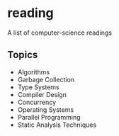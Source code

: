 # reading
A list of computer-science readings 


## Topics

* Algorithms
* Garbage Collection
* Type Systems
* Compiler Design
* Concurrency
* Operating Systems
* Parallel Programming
* Static Analysis Techniques
